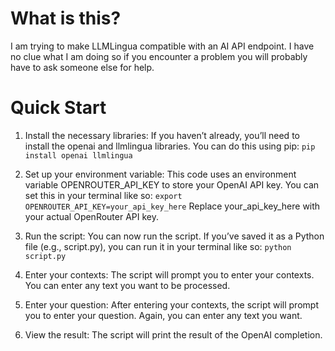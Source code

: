 # What is this?
I am trying to make LLMLingua compatible with an AI API endpoint. I have no clue what I am doing so if you encounter a problem you will probably have to ask someone else for help.

# Quick Start
1. Install the necessary libraries: If you haven’t already, you’ll need to install the openai and llmlingua libraries. You can do this using pip:
```pip install openai llmlingua```

2. Set up your environment variable: This code uses an environment variable OPENROUTER_API_KEY to store your OpenAI API key. You can set this in your terminal like so:
```export OPENROUTER_API_KEY=your_api_key_here```
Replace your_api_key_here with your actual OpenRouter API key.

3. Run the script: You can now run the script. If you’ve saved it as a Python file (e.g., script.py), you can run it in your terminal like so:
```python script.py```

4. Enter your contexts: The script will prompt you to enter your contexts. You can enter any text you want to be processed.

5. Enter your question: After entering your contexts, the script will prompt you to enter your question. Again, you can enter any text you want.

6. View the result: The script will print the result of the OpenAI completion.
